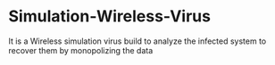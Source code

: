 # Simulation-Wireless-Virus
It is a Wireless simulation virus build to analyze the infected system to recover them by monopolizing the data

